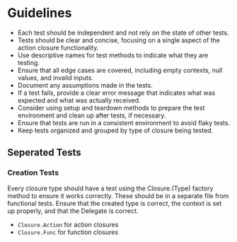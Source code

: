 ﻿# Guidelines
- Each test should be independent and not rely on the state of other tests.
- Tests should be clear and concise, focusing on a single aspect of the action closure functionality.
- Use descriptive names for test methods to indicate what they are testing.
- Ensure that all edge cases are covered, including empty contexts, null values, and invalid inputs.
- Document any assumptions made in the tests.
- If a test fails, provide a clear error message that indicates what was expected and what was actually received.
- Consider using setup and teardown methods to prepare the test environment and clean up after tests, if necessary.
- Ensure that tests are run in a consistent environment to avoid flaky tests.
- Keep tests organized and grouped by type of closure being tested.

## Seperated Tests

### Creation Tests
Every closure type should have a test using the Closure.(Type)
factory method to ensure it works correctly.
These should be in a separate file from functional tests.
Ensure that the created type is correct, the context is set up properly,
and that the Delegate is correct.
- `Closure.Action` for action closures
- `Closure.Func` for function closures

